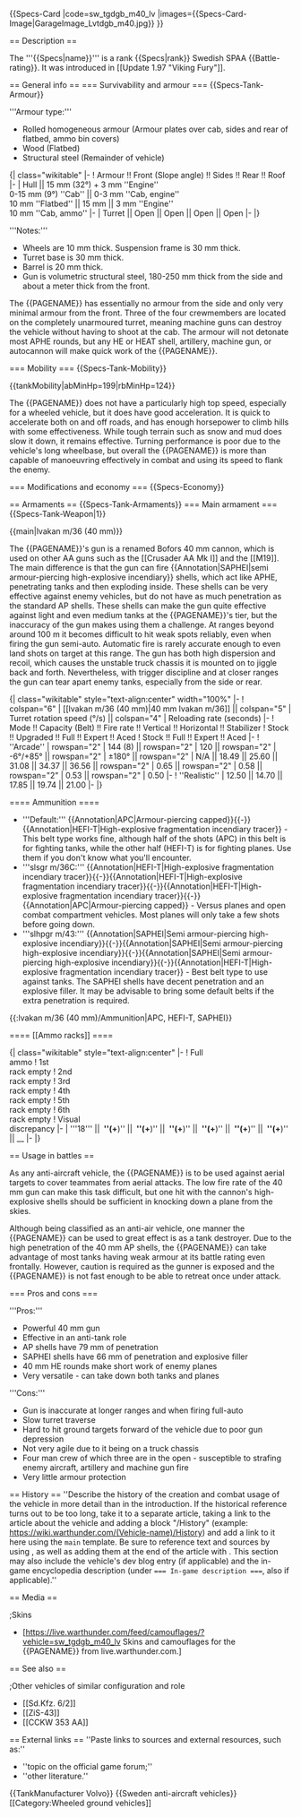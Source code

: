 {{Specs-Card
|code=sw_tgdgb_m40_lv
|images={{Specs-Card-Image|GarageImage_Lvtdgb_m40.jpg}}
}}

== Description ==
<!-- ''In the description, the first part should be about the history of the creation and combat usage of the vehicle, as well as its key features. In the second part, tell the reader about the ground vehicle in the game. Insert a screenshot of the vehicle, so that if the novice player does not remember the vehicle by name, he will immediately understand what kind of vehicle the article is talking about.'' -->
The '''{{Specs|name}}''' is a rank {{Specs|rank}} Swedish SPAA {{Battle-rating}}. It was introduced in [[Update 1.97 "Viking Fury"]].

== General info ==
=== Survivability and armour ===
{{Specs-Tank-Armour}}
<!-- ''Describe armour protection. Note the most well protected and key weak areas. Appreciate the layout of modules as well as the number and location of crew members. Is the level of armour protection sufficient, is the placement of modules helpful for survival in combat? If necessary use a visual template to indicate the most secure and weak zones of the armour.'' -->

'''Armour type:'''

* Rolled homogeneous armour (Armour plates over cab, sides and rear of flatbed, ammo bin covers)
* Wood (Flatbed)
* Structural steel (Remainder of vehicle)

{| class="wikitable"
|-
! Armour !! Front (Slope angle) !! Sides !! Rear !! Roof
|-
| Hull || 15 mm (32°) + 3 mm ''Engine'' <br> 0-15 mm (9°) ''Cab'' || 0-3 mm ''Cab, engine'' <br> 10 mm ''Flatbed'' || 15 mm || 3 mm ''Engine'' <br> 10 mm ''Cab, ammo''
|-
| Turret || Open || Open || Open || Open
|-
|}

'''Notes:'''

* Wheels are 10 mm thick. Suspension frame is 30 mm thick.
* Turret base is 30 mm thick.
* Barrel is 20 mm thick.
* Gun is volumetric structural steel, 180-250 mm thick from the side and about a meter thick from the front.

The {{PAGENAME}} has essentially no armour from the side and only very minimal armour from the front. Three of the four crewmembers are located on the completely unarmoured turret, meaning machine guns can destroy the vehicle without having to shoot at the cab. The armour will not detonate most APHE rounds, but any HE or HEAT shell, artillery, machine gun, or autocannon will make quick work of the {{PAGENAME}}.

=== Mobility ===
{{Specs-Tank-Mobility}}
<!-- ''Write about the mobility of the ground vehicle. Estimate the specific power and manoeuvrability, as well as the maximum speed forwards and backwards.'' -->

{{tankMobility|abMinHp=199|rbMinHp=124}}

The {{PAGENAME}} does not have a particularly high top speed, especially for a wheeled vehicle, but it does have good acceleration. It is quick to accelerate both on and off roads, and has enough horsepower to climb hills with some effectiveness. While tough terrain such as snow and mud does slow it down, it remains effective. Turning performance is poor due to the vehicle's long wheelbase, but overall the {{PAGENAME}} is more than capable of manoeuvring effectively in combat and using its speed to flank the enemy.

=== Modifications and economy ===
{{Specs-Economy}}

== Armaments ==
{{Specs-Tank-Armaments}}
=== Main armament ===
{{Specs-Tank-Weapon|1}}
<!-- ''Give the reader information about the characteristics of the main gun. Assess its effectiveness in a battle based on the reloading speed, ballistics and the power of shells. Do not forget about the flexibility of the fire, that is how quickly the cannon can be aimed at the target, open fire on it and aim at another enemy. Add a link to the main article on the gun: <code><nowiki>{{main|Name of the weapon}}</nowiki></code>. Describe in general terms the ammunition available for the main gun. Give advice on how to use them and how to fill the ammunition storage.'' -->
{{main|lvakan m/36 (40 mm)}}

The {{PAGENAME}}'s gun is a renamed Bofors 40 mm cannon, which is used on other AA guns such as the [[Crusader AA Mk I]] and the [[M19]]. The main difference is that the gun can fire {{Annotation|SAPHEI|semi armour-piercing high-explosive incendiary}} shells, which act like APHE, penetrating tanks and then exploding inside. These shells can be very effective against enemy vehicles, but do not have as much penetration as the standard AP shells. These shells can make the gun quite effective against light and even medium tanks at the {{PAGENAME}}'s tier, but the inaccuracy of the gun makes using them a challenge. At ranges beyond around 100 m it becomes difficult to hit weak spots reliably, even when firing the gun semi-auto. Automatic fire is rarely accurate enough to even land shots on target at this range. The gun has both high dispersion and recoil, which causes the unstable truck chassis it is mounted on to jiggle back and forth. Nevertheless, with trigger discipline and at closer ranges the gun can tear apart enemy tanks, especially from the side or rear.

{| class="wikitable" style="text-align:center" width="100%"
|-
! colspan="6" | [[lvakan m/36 (40 mm)|40 mm lvakan m/36]] || colspan="5" | Turret rotation speed (°/s) || colspan="4" | Reloading rate (seconds)
|-
! Mode !! Capacity (Belt) !! Fire rate !! Vertical !! Horizontal !! Stabilizer
! Stock !! Upgraded !! Full !! Expert !! Aced
! Stock !! Full !! Expert !! Aced
|-
! ''Arcade''
| rowspan="2" | 144 (8) || rowspan="2" | 120 || rowspan="2" | -6°/+85° || rowspan="2" | ±180° || rowspan="2" | N/A || 18.49 || 25.60 || 31.08 || 34.37 || 36.56 || rowspan="2" | 0.65 || rowspan="2" | 0.58 || rowspan="2" | 0.53 || rowspan="2" | 0.50
|-
! ''Realistic''
| 12.50 || 14.70 || 17.85 || 19.74 || 21.00
|-
|}

==== Ammunition ====

* '''Default:''' {{Annotation|APC|Armour-piercing capped}}{{-}}{{Annotation|HEFI-T|High-explosive fragmentation incendiary tracer}} - This belt type works fine, although half of the shots (APC) in this belt is for fighting tanks, while the other half (HEFI-T) is for fighting planes. Use them if you don't know what you'll encounter.
* '''slsgr m/36C:''' {{Annotation|HEFI-T|High-explosive fragmentation incendiary tracer}}{{-}}{{Annotation|HEFI-T|High-explosive fragmentation incendiary tracer}}{{-}}{{Annotation|HEFI-T|High-explosive fragmentation incendiary tracer}}{{-}}{{Annotation|APC|Armour-piercing capped}} - Versus planes and open combat compartment vehicles. Most planes will only take a few shots before going down.
* '''slhpgr m/43:''' {{Annotation|SAPHEI|Semi armour-piercing high-explosive incendiary}}{{-}}{{Annotation|SAPHEI|Semi armour-piercing high-explosive incendiary}}{{-}}{{Annotation|SAPHEI|Semi armour-piercing high-explosive incendiary}}{{-}}{{Annotation|HEFI-T|High-explosive fragmentation incendiary tracer}} - Best belt type to use against tanks. The SAPHEI shells have decent penetration and an explosive filler. It may be advisable to bring some default belts if the extra penetration is required.

{{:lvakan m/36 (40 mm)/Ammunition|APC, HEFI-T, SAPHEI}}

==== [[Ammo racks]] ====
<!-- [[File:Ammoracks_{{PAGENAME}}.png|right|thumb|x250px|[[Ammo racks]] of the {{PAGENAME}}]] -->
<!-- '''Last updated:''' -->
{| class="wikitable" style="text-align:center"
|-
! Full<br>ammo
! 1st<br>rack empty
! 2nd<br>rack empty
! 3rd<br>rack empty
! 4th<br>rack empty
! 5th<br>rack empty
! 6th<br>rack empty
! Visual<br>discrepancy
|-
| '''18''' || __&nbsp;''(+__)'' || __&nbsp;''(+__)'' || __&nbsp;''(+__)'' || __&nbsp;''(+__)'' || __&nbsp;''(+__)'' || __&nbsp;''(+__)'' || __
|-
|}

== Usage in battles ==
<!-- ''Describe the tactics of playing in the vehicle, the features of using vehicles in the team and advice on tactics. Refrain from creating a "guide" - do not impose a single point of view but instead give the reader food for thought. Describe the most dangerous enemies and give recommendations on fighting them. If necessary, note the specifics of the game in different modes (AB, RB, SB).'' -->

As any anti-aircraft vehicle, the {{PAGENAME}} is to be used against aerial targets to cover teammates from aerial attacks. The low fire rate of the 40 mm gun can make this task difficult, but one hit with the cannon's high-explosive shells should be sufficient in knocking down a plane from the skies.

Although being classified as an anti-air vehicle, one manner the {{PAGENAME}} can be used to great effect is as a tank destroyer. Due to the high penetration of the 40 mm AP shells, the {{PAGENAME}} can take advantage of most tanks having weak armour at its battle rating even frontally. However, caution is required as the gunner is exposed and the {{PAGENAME}} is not fast enough to be able to retreat once under attack.

=== Pros and cons ===
<!-- ''Summarise and briefly evaluate the vehicle in terms of its characteristics and combat effectiveness. Mark its pros and cons in a bulleted list. Try not to use more than 6 points for each of the characteristics. Avoid using categorical definitions such as "bad", "good" and the like - use substitutions with softer forms such as "inadequate" and "effective".'' -->

'''Pros:'''

* Powerful 40 mm gun
* Effective in an anti-tank role
* AP shells have 79 mm of penetration
* SAPHEI shells have 66 mm of penetration and explosive filler
* 40 mm HE rounds make short work of enemy planes
* Very versatile - can take down both tanks and planes

'''Cons:'''

* Gun is inaccurate at longer ranges and when firing full-auto
* Slow turret traverse
* Hard to hit ground targets forward of the vehicle due to poor gun depression
* Not very agile due to it being on a truck chassis
* Four man crew of which three are in the open - susceptible to strafing enemy aircraft, artillery and machine gun fire
* Very little armour protection

== History ==
''Describe the history of the creation and combat usage of the vehicle in more detail than in the introduction. If the historical reference turns out to be too long, take it to a separate article, taking a link to the article about the vehicle and adding a block "/History" (example: <nowiki>https://wiki.warthunder.com/(Vehicle-name)/History</nowiki>) and add a link to it here using the <code>main</code> template. Be sure to reference text and sources by using <code><nowiki><ref></ref></nowiki></code>, as well as adding them at the end of the article with <code><nowiki><references /></nowiki></code>. This section may also include the vehicle's dev blog entry (if applicable) and the in-game encyclopedia description (under <code><nowiki>=== In-game description ===</nowiki></code>, also if applicable).''

== Media ==
<!-- ''Excellent additions to the article would be video guides, screenshots from the game, and photos.'' -->

;Skins
* [https://live.warthunder.com/feed/camouflages/?vehicle=sw_tgdgb_m40_lv Skins and camouflages for the {{PAGENAME}} from live.warthunder.com.]

== See also ==
<!-- ''Links to the articles on the War Thunder Wiki that you think will be useful for the reader, for example:''
* ''reference to the series of the vehicles;''
* ''links to approximate analogues of other nations and research trees.'' -->

;Other vehicles of similar configuration and role

* [[Sd.Kfz. 6/2]]
* [[ZiS-43]]
* [[CCKW 353 AA]]

== External links ==
''Paste links to sources and external resources, such as:''
* ''topic on the official game forum;''
* ''other literature.''

{{TankManufacturer Volvo}}
{{Sweden anti-aircraft vehicles}}
[[Category:Wheeled ground vehicles]]
